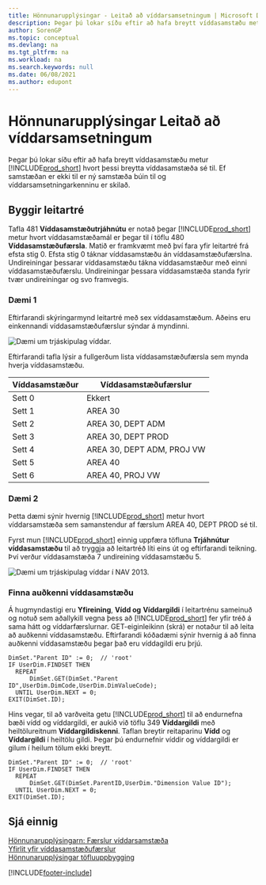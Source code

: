 ```yaml
---
title: Hönnunarupplýsingar - Leitað að víddarsamsetningum | Microsoft Docs
description: Þegar þú lokar síðu eftir að hafa breytt víddasamstæðu metur Business Central hvort þessi breytta víddasamstæða sé til. Ef samstæðan er ekki til er ný samstæða búin til og víddarsamsetningarkenninu er skilað.
author: SorenGP
ms.topic: conceptual
ms.devlang: na
ms.tgt_pltfrm: na
ms.workload: na
ms.search.keywords: null
ms.date: 06/08/2021
ms.author: edupont
---
```

# <a name="design-details-searching-for-dimension-combinations"></a>Hönnunarupplýsingar Leitað að víddarsamsetningum
Þegar þú lokar síðu eftir að hafa breytt víddasamstæðu metur [!INCLUDE[prod_short](includes/prod_short.md)] hvort þessi breytta víddasamstæða sé til. Ef samstæðan er ekki til er ný samstæða búin til og víddarsamsetningarkenninu er skilað.  

## <a name="building-search-tree"></a>Byggir leitartré
 Tafla 481 **Víddasamstæðutrjáhnútu** er notað þegar [!INCLUDE[prod_short](includes/prod_short.md)] metur hvort víddasamstæðamál er þegar til í töflu 480 **Víddasamstæðufærsla**. Matið er framkvæmt með því fara yfir leitartré frá efsta stig 0. Efsta stig 0 táknar víddasamstæðu án víddasamstæðufærslna. Undireiningar þessarar víddasamstæðu tákna víddasamstæður með einni víddasamstæðufærslu. Undireiningar þessara víddasamstæða standa fyrir tvær undireiningar og svo framvegis.  

### <a name="example-1"></a>Dæmi 1
 Eftirfarandi skýringarmynd leitartré með sex víddasamstæðum. Aðeins eru einkennandi víddasamstæðufærslur sýndar á myndinni.  

 ![Dæmi um trjáskipulag víddar.](media/nav2013_dimension_tree.png "Dæmi um trjáskipulag víddar")  

 Eftirfarandi tafla lýsir a fullgerðum lista víddasamstæðufærsla sem mynda hverja víddasamstæðu.  

|Víddasamstæður|Víddasamstæðufærslur|  
|--------------------|---------------------------|  
|Sett 0|Ekkert|  
|Sett 1|AREA 30|  
|Sett 2|AREA 30, DEPT ADM|  
|Sett 3|AREA 30, DEPT PROD|  
|Sett 4|AREA 30, DEPT ADM, PROJ VW|  
|Sett 5|AREA 40|  
|Sett 6|AREA 40, PROJ VW|  

### <a name="example-2"></a>Dæmi 2
 Þetta dæmi sýnir hvernig [!INCLUDE[prod_short](includes/prod_short.md)] metur hvort víddarsamstæða sem samanstendur af færslum AREA 40, DEPT PROD sé til.  

 Fyrst mun [!INCLUDE[prod_short](includes/prod_short.md)] einnig uppfæra töfluna **Trjáhnútur víddasamstæðu** til að tryggja að leitartréð líti eins út og eftirfarandi teikning. Því verður víddasamstæða 7 undireining víddasamstæðu 5.  

 ![Dæmi um trjáskipulag víddar í NAV 2013.](media/nav2013_dimension_tree_example2.png "Dæmi um  trjáskipulag víddar í NAV 2013")  

### <a name="finding-dimension-set-id"></a>Finna auðkenni víddasamstæðu
 Á hugmyndastigi eru **Yfireining**, **Vídd og** **Víddargildi** í leitartrénu sameinuð og notuð sem aðallykill vegna þess að [!INCLUDE[prod_short](includes/prod_short.md)] fer yfir tréð á sama hátt og víddarfærslurnar. GET-eiginleikinn (skrá) er notaður til að leita að auðkenni víddasamstæðu. Eftirfarandi kóðadæmi sýnir hvernig á að finna auðkenni víddasamstæðu þegar það eru víddagildi eru þrjú.  

```  
DimSet."Parent ID" := 0;  // 'root'  
IF UserDim.FINDSET THEN  
  REPEAT  
      DimSet.GET(DimSet."Parent ID",UserDim.DimCode,UserDim.DimValueCode);  
  UNTIL UserDim.NEXT = 0;  
EXIT(DimSet.ID);  

```  

Hins vegar, til að varðveita getu [!INCLUDE[prod_short](includes/prod_short.md)] til að endurnefna bæði vídd og víddargildi, er aukið við töflu 349 **Víddargildi** með heiltölureitnum **Víddargildiskenni**. Taflan breytir reitaparinu **Vídd** og **Víddargildi** í heiltölu gildi. Þegar þú endurnefnir víddir og víddargildi er gilum í heilum tölum ekki breytt.  

```  
DimSet."Parent ID" := 0;  // 'root'  
IF UserDim.FINDSET THEN  
  REPEAT  
      DimSet.GET(DimSet.ParentID,UserDim."Dimension Value ID");  
  UNTIL UserDim.NEXT = 0;  
EXIT(DimSet.ID);  

```  

## <a name="see-also"></a>Sjá einnig
    
 [Hönnunarupplýsingarn: Færslur víddarsamstæða](/dynamics365/business-central/design-details-dimension-set-entries-overview)   
 [Yfirlit yfir víddasamstæðufærslur](design-details-dimension-set-entries-overview.md)   
 [Hönnunarupplýsingar töfluuppbygging](design-details-table-structure.md)   
 


[!INCLUDE[footer-include](includes/footer-banner.md)]
